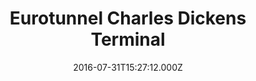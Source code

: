 ---
date: 2016-07-31T15:27:12.000Z
title: Eurotunnel Charles Dickens Terminal
latitude: 50.934690450613175
longitude: 1.8125479837777083
category: checkin
---